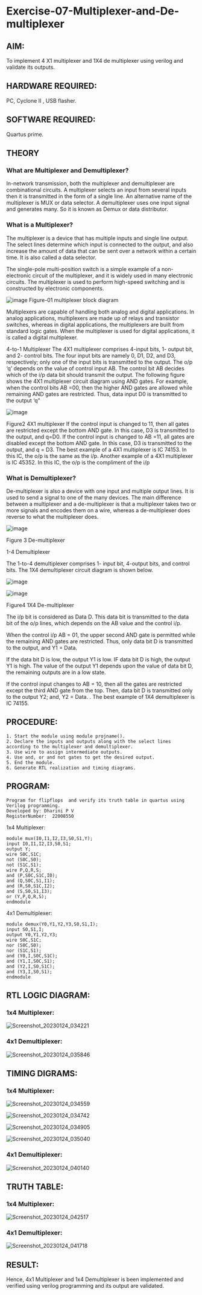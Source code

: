 # Exercise-07-Multiplexer-and-De-multiplexer

## AIM:

To implement 4 X1 multiplexer and 1X4 de multiplexer using verilog and validate its outputs.

## HARDWARE REQUIRED:  

PC, Cyclone II , USB flasher.

## SOFTWARE REQUIRED: 

Quartus prime.

## THEORY 

### What are Multiplexer and Demultiplexer?
In-network transmission, both the multiplexer and demultiplexer are combinational circuits. A multiplexer selects an input from several inputs then it is transmitted in the form of a single line. An alternative name of the multiplexer is MUX or data selector. A demultiplexer uses one input signal and generates many. So it is known as Demux or data distributor.

### What is a Multiplexer?
The multiplexer is a device that has multiple inputs and single line output. The select lines determine which input is connected to the output, and also increase the amount of data that can be sent over a network within a certain time. It is also called a data selector.

The single-pole multi-position switch is a simple example of a non-electronic circuit of the multiplexer, and it is widely used in many electronic circuits. The multiplexer is used to perform high-speed switching and is constructed by electronic components.

![image](https://user-images.githubusercontent.com/36288975/170912485-73c395c7-23c0-4e78-a53d-a2f0d07d9662.png)
          Figure-01 multiplexer block diagram 

Multiplexers are capable of handling both analog and digital applications. In analog applications, multiplexers are made up of relays and transistor switches, whereas in digital applications, the multiplexers are built from standard logic gates. When the multiplexer is used for digital applications, it is called a digital multiplexer.

4-to-1 Multiplexer
The 4X1 multiplexer comprises 4-input bits, 1- output bit, and 2- control bits. The four input bits are namely 0, D1, D2, and D3, respectively; only one of the input bits is transmitted to the output. The o/p ‘q’ depends on the value of control input AB. The control bit AB decides which of the i/p data bit should transmit the output. The following figure shows the 4X1 multiplexer circuit diagram using AND gates. For example, when the control bits AB =00, then the higher AND gates are allowed while remaining AND gates are restricted. Thus, data input D0 is transmitted to the output ‘q”

![image](https://user-images.githubusercontent.com/36288975/170912568-3598c60a-5035-41f3-b0c4-ccedba13aca5.png)


Figure2 4X1 multiplexer 
If the control input is changed to 11, then all gates are restricted except the bottom AND gate. In this case, D3 is transmitted to the output, and q=D0. If the control input is changed to AB =11, all gates are disabled except the bottom AND gate. In this case, D3 is transmitted to the output, and q = D3. The best example of a 4X1 multiplexer is IC 74153. In this IC, the o/p is the same as the i/p. Another example of a 4X1 multiplexer is IC 45352. In this IC, the o/p is the compliment of the i/p


### What is Demultiplexer?
De-multiplexer is also a device with one input and multiple output lines. It is used to send a signal to one of the many devices. The main difference between a multiplexer and a de-multiplexer is that a multiplexer takes two or more signals and encodes them on a wire, whereas a de-multiplexer does reverse to what the multiplexer does.

![image](https://user-images.githubusercontent.com/36288975/170912606-a30e4b74-1726-4430-b245-2c3c3d9c232d.png)

Figure 3 De-multiplexer 

1-4 Demultiplexer

The 1-to-4 demultiplexer comprises 1- input bit, 4-output bits, and control bits. The 1X4 demultiplexer circuit diagram is shown below.

![image](https://user-images.githubusercontent.com/36288975/170912683-00fb746a-1d45-4023-91d1-3a70b841073c.png)

![image](https://user-images.githubusercontent.com/36288975/170912741-7cbd52af-7e0d-4be3-b5c6-6fb9c4eca7c9.png)

Figure4 1X4 De-multiplexer 

The i/p bit is considered as Data D. This data bit is transmitted to the data bit of the o/p lines, which depends on the AB value and the control i/p.

When the control i/p AB = 01, the upper second AND gate is permitted while the remaining AND gates are restricted. Thus, only data bit D is transmitted to the output, and Y1 = Data.

If the data bit D is low, the output Y1 is low. IF data bit D is high, the output Y1 is high. The value of the output Y1 depends upon the value of data bit D, the remaining outputs are in a low state.

If the control input changes to AB = 10, then all the gates are restricted except the third AND gate from the top. Then, data bit D is transmitted only to the output Y2; and, Y2 = Data. . The best example of 1X4 demultiplexer is IC 74155.

 
 
## PROCEDURE:

```
1. Start the module using module projname().
2. Declare the inputs and outputs along with the select lines according to the multiplexer and demultiplexer.
3. Use wire to assign intermediate outputs.
4. Use and, or and not gates to get the desired output.
5. End the module.
6. Generate RTL realization and timing diagrams.
```

## PROGRAM:
```
Program for flipflops  and verify its truth table in quartus using Verilog programming.
Developed by: Dharini P V
RegisterNumber:  22008550
```
1x4 Multiplexer:
```
module mux(I0,I1,I2,I3,S0,S1,Y);
input I0,I1,I2,I3,S0,S1;
output Y;
wire S0C,S1C;
not (S0C,S0);
not (S1C,S1);
wire P,Q,R,S;
and (P,S0C,S1C,I0);
and (Q,S0C,S1,I1);
and (R,S0,S1C,I2);
and (S,S0,S1,I3);
or (Y,P,Q,R,S);
endmodule

```

4x1 Demultiplexer:
```
module demux(Y0,Y1,Y2,Y3,S0,S1,I);
input S0,S1,I;
output Y0,Y1,Y2,Y3;
wire S0C,S1C;
nor (S0C,S0);
nor (S1C,S1);
and (Y0,I,S0C,S1C);
and (Y1,I,S0C,S1);
and (Y2,I,S0,S1C);
and (Y3,I,S0,S1);
endmodule

```

## RTL LOGIC DIAGRAM: 

### 1x4 Multiplexer:

![Screenshot_20230124_034221](https://user-images.githubusercontent.com/118348224/214265440-1927664f-350d-449e-99fe-4411b94bbc7e.png)


### 4x1 Demultiplexer:

![Screenshot_20230124_035846](https://user-images.githubusercontent.com/118348224/214269311-c6e9643d-73c5-4f1b-823d-78222a33057d.png)


## TIMING DIGRAMS:  

### 1x4 Multiplexer:

![Screenshot_20230124_034559](https://user-images.githubusercontent.com/118348224/214267221-3d43caa8-1a5c-4366-b595-8d07adc47b7e.png)

![Screenshot_20230124_034742](https://user-images.githubusercontent.com/118348224/214267252-4fb0c512-92aa-4b98-bb8c-68f26885be0c.png)

![Screenshot_20230124_034905](https://user-images.githubusercontent.com/118348224/214267266-971fe365-a4f2-42f2-88af-02a8214073c5.png)

![Screenshot_20230124_035040](https://user-images.githubusercontent.com/118348224/214267281-d0feece9-ed59-4a01-b4fa-1fb7cc769660.png)


### 4x1 Demultiplexer:

![Screenshot_20230124_040140](https://user-images.githubusercontent.com/118348224/214269383-e0139c00-284e-4a17-9ce9-d861b83190ad.png)


## TRUTH TABLE: 


### 1x4 Multiplexer:

![Screenshot_20230124_042517](https://user-images.githubusercontent.com/118348224/214273877-c9c242c1-70db-4988-afc8-2fd0b0448a0b.png)


### 4x1 Demultiplexer:

![Screenshot_20230124_041718](https://user-images.githubusercontent.com/118348224/214272335-e4121663-61bf-4afa-9d10-664666f92c86.png)


## RESULT:

Hence, 4x1 Multiplexer and 1x4 Demultiplexer is been implemented and verified using verilog programming and its output are validated.
